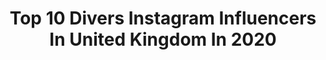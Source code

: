 ---
title: Top 10 Divers Instagram Influencers In United Kingdom In 2020
description: >-
  Find top divers Instagram influencers in United Kingdom in 2020. Most popular hashtags: #20dv #internationaldanceday #tbt #bornreadytour.
platform: Instagram
profiles:
  - username: "leenaalfishawyofficial"
    fullname: >-
      LEENA FAROUK ALFISHAWY
    location: "United Kingdom"
    followers: 42279
    engagement: 490
    commentsToLikes: 0.059927
    id: ckap6agsvf2tq0i78hyrj98qg
    verified: false
    hashtags: "#reneezellweger, #ntu, #influencer, #creativity"
  - username: "rosshaslam"
    fullname: >-
      ROSS HASLAM
    location: "United Kingdom"
    followers: 43838
    engagement: 813
    commentsToLikes: 0.013235
    id: ck6u0et9yf9y20j71rbaojvga
    verified: false
    hashtags: "#lifehacks, #yourewelcome, #veday, #75yearsveday"
  - username: "gazawiyaaa"
    fullname: >-
      🌹 غيداء رمضان       Doctor
    location: "United Kingdom"
    followers: 39935
    engagement: 600
    commentsToLikes: 0.024904
    id: ck6tqe267qwwz0j7127oss489
    verified: false
    hashtags: "#internationalwomensday, #alhamdulillah, #doctor, #graduation"
  - username: "matthew_dixon19"
    fullname: >-
      Matthew Dixon
    location: "United Kingdom"
    followers: 22936
    engagement: 949
    commentsToLikes: 0.007738
    id: ck6u0es3ff9oz0j71tzcy61gg
    verified: true
    hashtags: "#bringonpreseason, #tb, #quarantine, #tbt"
  - username: "gaymersww"
    fullname: >-
      Gaymers World Wide
    location: "United Kingdom"
    followers: 3156
    engagement: 3710
    commentsToLikes: 0.023393
    id: ckap4tfg98sq00i78pyub4ns0
    verified: false
    hashtags: "#gayfrance, #gaysnap, #instapokemon, #nerdygayguy"
  - username: "adam_mckop"
    fullname: >-
      Adam McKop
    location: "United Kingdom"
    followers: 9765
    engagement: 984
    commentsToLikes: 0.016401
    id: ck6u80y59osow0j71twtcqsoz
    verified: false
    hashtags: "#tbt, #bornreadytour, #bornready, #20dv"
  - username: "4cchronicles"
    fullname: >-
      4C • C H R O N I C L E S
    location: "United Kingdom"
    followers: 16946
    engagement: 463
    commentsToLikes: 0.049812
    id: ck15sl11ldjk00i19fh7g2geh
    verified: false
    hashtags: "#dontrushchallenge, #naturalhairstyles, #healthyhairjourney, #4chair"
  - username: "darceybussellofficial"
    fullname: >-
      Darcey Bussell
    location: "United Kingdom"
    followers: 169837
    engagement: 261
    commentsToLikes: 0.007648
    id: ck0vx2mjxwu5r0i192slymfxa
    verified: true
    hashtags: "#diversedancemix, #merton, #ourhousetoyourhouse, #belfast"
  - username: "tmhgram"
    fullname: >-
      Theo
    location: "United Kingdom"
    followers: 13691
    engagement: 403
    commentsToLikes: 0.030291
    id: ck6u80wqvoshd0j71nnhzkpg6
    verified: false
    hashtags: "#gravel, #flower, #sink, #jungle"
  - username: "realperrikiely"
    fullname: >-
      Perri Kiely
    location: "United Kingdom"
    followers: 480949
    engagement: 664
    commentsToLikes: 0.013649
    id: ck5hixlrnfnc80i1169x1eddo
    verified: true
    hashtags: "#stayathomeclub, #connectedtour, #20dv, #learndanceinspire"
---